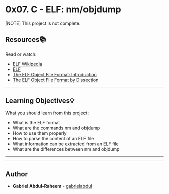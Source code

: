 # 0x07. C - ELF: nm/objdump

[NOTE] This project is not complete.

## Resources:books:
Read or watch:
* [ELF Wikipedia](https://intranet.hbtn.io/rltoken/EGQXAYu-f5KmrPgfdOdCSA)
* [ELF ](https://intranet.hbtn.io/rltoken/o63XRe2i4sKvuUG0QfDrRA)
* [The ELF Object File Format: Introduction](https://intranet.hbtn.io/rltoken/EUoeJAxC5EZ9QA0r7SzPTw)
* [The ELF Object File Format by Dissection](https://intranet.hbtn.io/rltoken/NR28sZsCKFBXK8WcvEhsIQ)

---
## Learning Objectives:bulb:
What you should learn from this project:

* What is the ELF format
* What are the commands nm and objdump
* How to use them properly
* How to parse the content of an ELF file
* What information can be extracted from an ELF file
* What are the differences between nm and objdump

---
---

## Author
* **Gabriel Abdul-Raheem** - [gabrielabdul](https://github.com/gabrielabdul)